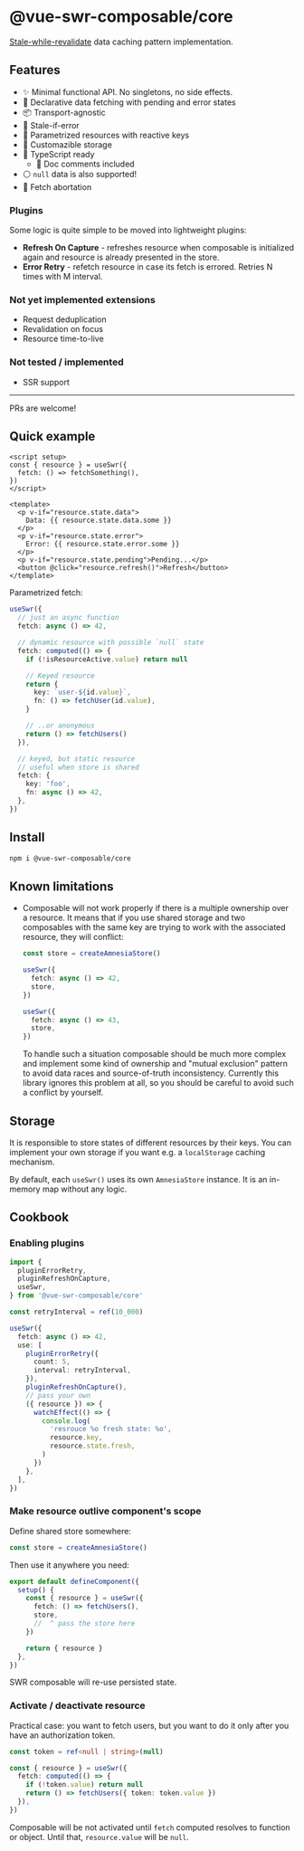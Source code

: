 # @vue-swr-composable/core

[Stale-while-revalidate](https://datatracker.ietf.org/doc/html/rfc5861#section-3) data caching pattern implementation.

## Features

- ✨ Minimal functional API. No singletons, no side effects.
- 💎 Declarative data fetching with pending and error states
- 📦 Transport-agnostic
- 💢 Stale-if-error
- 🔀 Parametrized resources with reactive keys
- 💾 Customazible storage
- 🔧 TypeScript ready
  - 📃 Doc comments included
- ⚪️ `null` data is also supported!
- 🚫 Fetch abortation

### Plugins

Some logic is quite simple to be moved into lightweight plugins:

- **Refresh On Capture** - refreshes resource when composable is initialized again and resource is already presented in the store.
- **Error Retry** - refetch resource in case its fetch is errored. Retries N times with M interval.

### Not yet implemented extensions

- Request deduplication
- Revalidation on focus
- Resource time-to-live

### Not tested / implemented

- SSR support

---

PRs are welcome!

## Quick example

```vue
<script setup>
const { resource } = useSwr({
  fetch: () => fetchSomething(),
})
</script>

<template>
  <p v-if="resource.state.data">
    Data: {{ resource.state.data.some }}
  </p>
  <p v-if="resource.state.error">
    Error: {{ resource.state.error.some }}
  </p>
  <p v-if="resource.state.pending">Pending...</p>
  <button @click="resource.refresh()">Refresh</button>
</template>
```

Parametrized fetch:

```ts
useSwr({
  // just an async function
  fetch: async () => 42,

  // dynamic resource with possible `null` state
  fetch: computed(() => {
    if (!isResourceActive.value) return null

    // Keyed resource
    return {
      key: `user-${id.value}`,
      fn: () => fetchUser(id.value),
    }

    // ..or anonymous
    return () => fetchUsers()
  }),

  // keyed, but static resource
  // useful when store is shared
  fetch: {
    key: 'foo',
    fn: async () => 42,
  },
})
```

## Install

```bash
npm i @vue-swr-composable/core
```

## Known limitations

- Composable will not work properly if there is a multiple ownership over a resource. It means that if you use shared storage and two composables with the same key are trying to work with the associated resource, they will conflict:

  ```ts
  const store = createAmnesiaStore()

  useSwr({
    fetch: async () => 42,
    store,
  })

  useSwr({
    fetch: async () => 43,
    store,
  })
  ```

  To handle such a situation composable should be much more complex and implement some kind of ownership and "mutual exclusion" pattern to avoid data races and source-of-truth inconsistency. Currently this library ignores this problem at all, so you should be careful to avoid such a conflict by yourself.

## Storage

It is responsible to store states of different resources by their keys. You can implement your own storage if you want e.g. a `localStorage` caching mechanism.

By default, each `useSwr()` uses its own `AmnesiaStore` instance. It is an in-memory map without any logic.

## Cookbook

### Enabling plugins

```ts
import {
  pluginErrorRetry,
  pluginRefreshOnCapture,
  useSwr,
} from '@vue-swr-composable/core'

const retryInterval = ref(10_000)

useSwr({
  fetch: async () => 42,
  use: [
    pluginErrorRetry({
      count: 5,
      interval: retryInterval,
    }),
    pluginRefreshOnCapture(),
    // pass your own
    ({ resource }) => {
      watchEffect(() => {
        console.log(
          'resrouce %o fresh state: %o',
          resource.key,
          resource.state.fresh,
        )
      })
    },
  ],
})
```

### Make resource outlive component's scope

Define shared store somewhere:

```ts
const store = createAmnesiaStore()
```

Then use it anywhere you need:

```ts
export default defineComponent({
  setup() {
    const { resource } = useSwr({
      fetch: () => fetchUsers(),
      store,
      //  ^ pass the store here
    })

    return { resource }
  },
})
```

SWR composable will re-use persisted state.

### Activate / deactivate resource

Practical case: you want to fetch users, but you want to do it only after you have an authorization token.

```ts
const token = ref<null | string>(null)

const { resource } = useSwr({
  fetch: computed(() => {
    if (!token.value) return null
    return () => fetchUsers({ token: token.value })
  }),
})
```

Composable will be not activated until `fetch` computed resolves to function or object. Until that, `resource.value` will be `null`.

###
